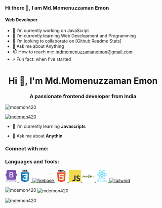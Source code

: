 

### Hi there 👋, I am Md.Momenuzzaman Emon
#### Web Developer

- 🔭 I’m currently working on JavaScript 
- 🌱 I’m currently learning Web Development and Programming 
- 👯 I’m looking to collaborate on [Github Readme Stats] 
- 💬 Ask me about Anything 
- 📫 How to reach me: mdmomenuzzamanemon@gmail.com 
- ⚡ Fun fact: when I've started 


<h1 align="center">Hi 👋, I'm Md.Momenuzzaman Emon</h1>
<h3 align="center">A passionate frontend developer from India</h3>

<p align="left"> <img src="https://komarev.com/ghpvc/?username=mdemon420&label=Profile%20views&color=0e75b6&style=flat" alt="mdemon420" /> </p>

<p align="left"> <a href="https://github.com/ryo-ma/github-profile-trophy"><img src="https://github-profile-trophy.vercel.app/?username=mdemon420" alt="mdemon420" /></a> </p>

- 🌱 I’m currently learning **Javascripts**

- 💬 Ask me about **Anythin**

<h3 align="left">Connect with me:</h3>
<p align="left">
</p>

<h3 align="left">Languages and Tools:</h3>
<p align="left"> <a href="https://getbootstrap.com" target="_blank" rel="noreferrer"> <img src="https://raw.githubusercontent.com/devicons/devicon/master/icons/bootstrap/bootstrap-plain-wordmark.svg" alt="bootstrap" width="40" height="40"/> </a> <a href="https://www.w3schools.com/css/" target="_blank" rel="noreferrer"> <img src="https://raw.githubusercontent.com/devicons/devicon/master/icons/css3/css3-original-wordmark.svg" alt="css3" width="40" height="40"/> </a> <a href="https://firebase.google.com/" target="_blank" rel="noreferrer"> <img src="https://www.vectorlogo.zone/logos/firebase/firebase-icon.svg" alt="firebase" width="40" height="40"/> </a> <a href="https://www.w3.org/html/" target="_blank" rel="noreferrer"> <img src="https://raw.githubusercontent.com/devicons/devicon/master/icons/html5/html5-original-wordmark.svg" alt="html5" width="40" height="40"/> </a> <a href="https://developer.mozilla.org/en-US/docs/Web/JavaScript" target="_blank" rel="noreferrer"> <img src="https://raw.githubusercontent.com/devicons/devicon/master/icons/javascript/javascript-original.svg" alt="javascript" width="40" height="40"/> </a> <a href="https://nodejs.org" target="_blank" rel="noreferrer"> <img src="https://raw.githubusercontent.com/devicons/devicon/master/icons/nodejs/nodejs-original-wordmark.svg" alt="nodejs" width="40" height="40"/> </a> <a href="https://reactjs.org/" target="_blank" rel="noreferrer"> <img src="https://raw.githubusercontent.com/devicons/devicon/master/icons/react/react-original-wordmark.svg" alt="react" width="40" height="40"/> </a> <a href="https://tailwindcss.com/" target="_blank" rel="noreferrer"> <img src="https://www.vectorlogo.zone/logos/tailwindcss/tailwindcss-icon.svg" alt="tailwind" width="40" height="40"/> </a> </p>

<p><img align="left" src="https://github-readme-stats.vercel.app/api/top-langs?username=mdemon420&show_icons=true&locale=en&layout=compact" alt="mdemon420" /></p>

<p>&nbsp;<img align="center" src="https://github-readme-stats.vercel.app/api?username=mdemon420&show_icons=true&locale=en" alt="mdemon420" /></p>

<p><img align="center" src="https://github-readme-streak-stats.herokuapp.com/?user=mdemon420&" alt="mdemon420" /></p> 

